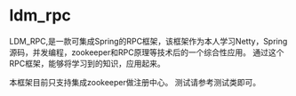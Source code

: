# ldm_rpc
LDM_RPC,是一款可集成Spring的RPC框架，该框架作为本人学习Netty，Spring源码，并发编程，zookeeper和RPC原理等技术后的一个综合性应用。
通过这个RPC框架，能够将学习到的知识，应用起来。

本框架目前只支持集成zookeeper做注册中心。
测试请参考测试类即可。

